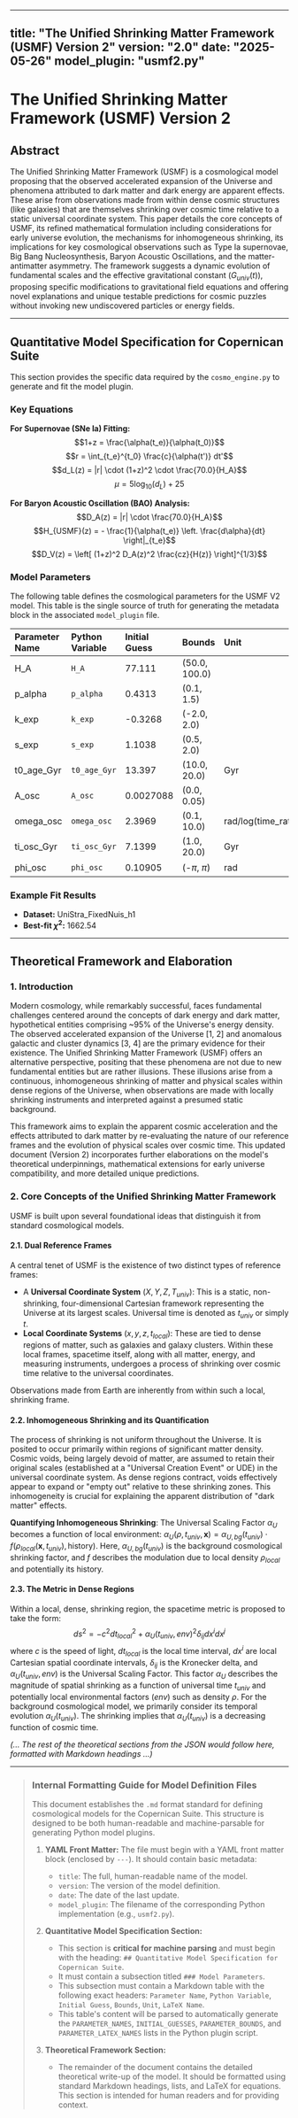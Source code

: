 <!-- DEV NOTE (v1.4.2): Removed duplicated bullet line in documentation. -->
---
title: "The Unified Shrinking Matter Framework (USMF) Version 2"
version: "2.0"
date: "2025-05-26"
model_plugin: "usmf2.py"
---

# The Unified Shrinking Matter Framework (USMF) Version 2

## Abstract

The Unified Shrinking Matter Framework (USMF) is a cosmological model proposing that the observed accelerated expansion of the Universe and phenomena attributed to dark matter and dark energy are apparent effects. These arise from observations made from within dense cosmic structures (like galaxies) that are themselves shrinking over cosmic time relative to a static universal coordinate system. This paper details the core concepts of USMF, its refined mathematical formulation including considerations for early universe evolution, the mechanisms for inhomogeneous shrinking, its implications for key cosmological observations such as Type Ia supernovae, Big Bang Nucleosynthesis, Baryon Acoustic Oscillations, and the matter-antimatter asymmetry. The framework suggests a dynamic evolution of fundamental scales and the effective gravitational constant ($G_{univ}(t)$), proposing specific modifications to gravitational field equations and offering novel explanations and unique testable predictions for cosmic puzzles without invoking new undiscovered particles or energy fields.

---

## Quantitative Model Specification for Copernican Suite

This section provides the specific data required by the `cosmo_engine.py` to generate and fit the model plugin.

### Key Equations

**For Supernovae (SNe Ia) Fitting:**
$$1+z = \frac{\alpha(t_e)}{\alpha(t_0)}$$
$$r = \int_{t_e}^{t_0} \frac{c}{\alpha(t')} dt'$$
$$d_L(z) = |r| \cdot (1+z)^2 \cdot \frac{70.0}{H_A}$$
$$\mu = 5 \log_{10}(d_L) + 25$$

**For Baryon Acoustic Oscillation (BAO) Analysis:**
$$D_A(z) = |r| \cdot \frac{70.0}{H_A}$$
$$H_{USMF}(z) = - \frac{1}{\alpha(t_e)} \left. \frac{d\alpha}{dt} \right|_{t_e}$$
$$D_V(z) = \left[ (1+z)^2 D_A(z)^2 \frac{cz}{H(z)} \right]^{1/3}$$

### Model Parameters

The following table defines the cosmological parameters for the USMF V2 model. This table is the single source of truth for generating the metadata block in the associated `model_plugin` file.

| Parameter Name | Python Variable | Initial Guess | Bounds        | Unit                 | LaTeX Name         |
| :------------- | :-------------- | :------------ | :------------ | :------------------- | :----------------- |
| H_A            | `H_A`           | 77.111        | (50.0, 100.0) |                      | $H_A$              |
| p_alpha        | `p_alpha`       | 0.4313        | (0.1, 1.5)    |                      | $p_{\alpha}$       |
| k_exp          | `k_exp`         | -0.3268       | (-2.0, 2.0)   |                      | $k_{exp}$          |
| s_exp          | `s_exp`         | 1.1038        | (0.5, 2.0)    |                      | $s_{exp}$          |
| t0_age_Gyr     | `t0_age_Gyr`    | 13.397        | (10.0, 20.0)  | Gyr                  | $t_{0,age}$        |
| A_osc          | `A_osc`         | 0.0027088     | (0.0, 0.05)   |                      | $A_{osc}$          |
| omega_osc      | `omega_osc`     | 2.3969        | (0.1, 10.0)   | rad/log(time_ratio)  | $\omega_{osc}$     |
| ti_osc_Gyr     | `ti_osc_Gyr`    | 7.1399        | (1.0, 20.0)   | Gyr                  | $t_{i,osc}$        |
| phi_osc        | `phi_osc`       | 0.10905       | (-$\pi$, $\pi$) | rad                  | $\phi_{osc}$       |

### Example Fit Results

-   **Dataset:** UniStra_FixedNuis_h1
-   **Best-fit $\chi^2$:** 1662.54

---

## Theoretical Framework and Elaboration

### 1. Introduction

Modern cosmology, while remarkably successful, faces fundamental challenges centered around the concepts of dark energy and dark matter, hypothetical entities comprising ~95% of the Universe's energy density. The observed accelerated expansion of the Universe [1, 2] and anomalous galactic and cluster dynamics [3, 4] are the primary evidence for their existence. The Unified Shrinking Matter Framework (USMF) offers an alternative perspective, positing that these phenomena are not due to new fundamental entities but are rather illusions. These illusions arise from a continuous, inhomogeneous shrinking of matter and physical scales within dense regions of the Universe, when observations are made with locally shrinking instruments and interpreted against a presumed static background.

This framework aims to explain the apparent cosmic acceleration and the effects attributed to dark matter by re-evaluating the nature of our reference frames and the evolution of physical scales over cosmic time. This updated document (Version 2) incorporates further elaborations on the model's theoretical underpinnings, mathematical extensions for early universe compatibility, and more detailed unique predictions.

### 2. Core Concepts of the Unified Shrinking Matter Framework

USMF is built upon several foundational ideas that distinguish it from standard cosmological models.

#### 2.1. Dual Reference Frames

A central tenet of USMF is the existence of two distinct types of reference frames:
* A **Universal Coordinate System** ($X, Y, Z, T_{univ}$): This is a static, non-shrinking, four-dimensional Cartesian framework representing the Universe at its largest scales. Universal time is denoted as $t_{univ}$ or simply $t$.
* **Local Coordinate Systems** ($x, y, z, t_{local}$): These are tied to dense regions of matter, such as galaxies and galaxy clusters. Within these local frames, spacetime itself, along with all matter, energy, and measuring instruments, undergoes a process of shrinking over cosmic time relative to the universal coordinates.

Observations made from Earth are inherently from within such a local, shrinking frame.

#### 2.2. Inhomogeneous Shrinking and its Quantification

The process of shrinking is not uniform throughout the Universe. It is posited to occur primarily within regions of significant matter density. Cosmic voids, being largely devoid of matter, are assumed to retain their original scales (established at a "Universal Creation Event" or UDE) in the universal coordinate system. As dense regions contract, voids effectively appear to expand or "empty out" relative to these shrinking zones. This inhomogeneity is crucial for explaining the apparent distribution of "dark matter" effects.

**Quantifying Inhomogeneous Shrinking**: The Universal Scaling Factor $\alpha_U$ becomes a function of local environment: $\alpha_U(\rho, t_{univ}, \mathbf{x}) = \alpha_{U,bg}(t_{univ}) \cdot f(\rho_{local}(\mathbf{x}, t_{univ}), \text{history})$. Here, $\alpha_{U,bg}(t_{univ})$ is the background cosmological shrinking factor, and $f$ describes the modulation due to local density $\rho_{local}$ and potentially its history.

#### 2.3. The Metric in Dense Regions

Within a local, dense, shrinking region, the spacetime metric is proposed to take the form:
$$ds^2 = -c^2 dt_{local}^2 + \alpha_U(t_{univ}, env)^2 \delta_{ij} dx^i dx^j$$
where $c$ is the speed of light, $dt_{local}$ is the local time interval, $dx^i$ are local Cartesian spatial coordinate intervals, $\delta_{ij}$ is the Kronecker delta, and $\alpha_U(t_{univ}, env)$ is the Universal Scaling Factor. This factor $\alpha_U$ describes the magnitude of spatial shrinking as a function of universal time $t_{univ}$ and potentially local environmental factors ($env$) such as density $\rho$. For the background cosmological model, we primarily consider its temporal evolution $\alpha_U(t_{univ})$. The shrinking implies that $\alpha_U(t_{univ})$ is a decreasing function of cosmic time.

*(... The rest of the theoretical sections from the JSON would follow here, formatted with Markdown headings ...)*

---
> ### **Internal Formatting Guide for Model Definition Files**
>
> This document establishes the `.md` format standard for defining cosmological models for the Copernican Suite. This structure is designed to be both human-readable and machine-parsable for generating Python model plugins.
>
> 1.  **YAML Front Matter:** The file must begin with a YAML front matter block (enclosed by `---`). It should contain basic metadata:
>     -   `title`: The full, human-readable name of the model.
>     -   `version`: The version of the model definition.
>     -   `date`: The date of the last update.
>     -   `model_plugin`: The filename of the corresponding Python implementation (e.g., `usmf2.py`).
>
> 2.  **Quantitative Model Specification Section:**
>     -   This section is **critical for machine parsing** and must begin with the heading: `## Quantitative Model Specification for Copernican Suite`.
>     -   It must contain a subsection titled `### Model Parameters`.
>     -   This subsection must contain a Markdown table with the following exact headers: `Parameter Name`, `Python Variable`, `Initial Guess`, `Bounds`, `Unit`, `LaTeX Name`.
>     -   This table's content will be parsed to automatically generate the `PARAMETER_NAMES`, `INITIAL_GUESSES`, `PARAMETER_BOUNDS`, and `PARAMETER_LATEX_NAMES` lists in the Python plugin script.
>
> 3.  **Theoretical Framework Section:**
>     -   The remainder of the document contains the detailed theoretical write-up of the model. It should be formatted using standard Markdown headings, lists, and LaTeX for equations. This section is intended for human readers and for providing context.

